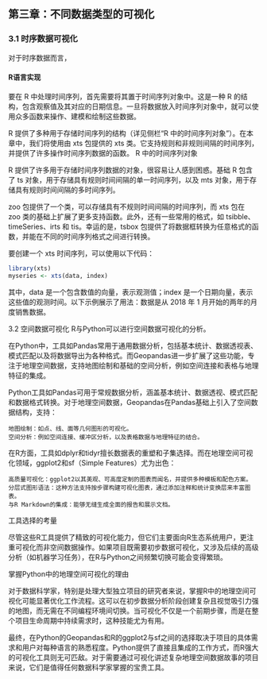 ##  第三章：不同数据类型的可视化


### 3.1 时序数据可视化

对于时序数据而言，







#### R语言实现
要在 R 中处理时间序列，首先需要将其置于时间序列对象中。这是一种 R 的结构，包含观察值及其对应的日期信息。一旦将数据放入时间序列对象中，就可以使用众多函数来操作、建模和绘制这些数据。

R 提供了多种用于存储时间序列的结构（详见侧栏“R 中的时间序列对象”）。在本章中，我们将使用由 xts 包提供的 xts 类。它支持规则和非规则间隔的时间序列，并提供了许多操作时间序列数据的函数。
R 中的时间序列对象

R 提供了许多用于存储时间序列数据的对象，很容易让人感到困惑。基础 R 包含了 ts 对象，用于存储具有规则时间间隔的单一时间序列，以及 mts 对象，用于存储具有规则时间间隔的多时间序列。

zoo 包提供了一个类，可以存储具有不规则时间间隔的时间序列，而 xts 包在 zoo 类的基础上扩展了更多支持函数。此外，还有一些常用的格式，如 tsibble、timeSeries、irts 和 tis。幸运的是，tsbox 包提供了将数据框转换为任意格式的函数，并能在不同的时间序列格式之间进行转换。

要创建一个 xts 时间序列，可以使用以下代码：

```r
library(xts)  
myseries <- xts(data, index)  
```



其中，data 是一个包含数值的向量，表示观测值；index 是一个日期向量，表示这些值的观测时间。以下示例展示了用法：数据是从 2018 年 1 月开始的两年的月度销售数据。


3.2 空间数据可视化
R与Python可以进行空间数据可视化的分析。

在Python中，工具如Pandas常用于通用数据分析，包括基本统计、数据透视表、模式匹配以及将数据导出为各种格式。而Geopandas进一步扩展了这些功能，专注于地理空间数据，支持地图绘制和基础的空间分析，例如空间连接和表格与地理特征的集成。

Python工具如Pandas可用于常规数据分析，涵盖基本统计、数据透视、模式匹配和数据格式转换。对于地理空间数据，Geopandas在Pandas基础上引入了空间数据结构，支持：

    地图绘制：如点、线、面等几何图形的可视化。
    空间分析：例如空间连接、缓冲区分析，以及表格数据与地理特征的结合。




在R方面，工具如dplyr和tidyr擅长数据表的重塑和子集选择。而在地理空间可视化领域，ggplot2和sf（Simple Features）尤为出色：

    高质量可视化：ggplot2以其美观、可高度定制的图表而闻名，并提供多种模板和配色方案。
    分层式图形语法：这种方法支持按步骤构建可视化图表，通过添加注释和统计变换层来丰富图表。
    与R Markdown的集成：能够无缝生成全面的报告和展示文档。

工具选择的考量

尽管这些R工具提供了精致的可视化能力，但它们主要面向R生态系统用户，更注重可视化而非空间数据操作。如果项目既需要初步数据可视化，又涉及后续的高级分析（如机器学习任务），在R与Python之间频繁切换可能会变得繁琐。

掌握Python中的地理空间可视化的理由

对于数据科学家，特别是处理大型独立项目的研究者来说，掌握R中的地理空间可视化可能显著优化工作流程。这可以在初步数据分析阶段创建复杂且视觉吸引力强的地图，而无需在不同编程环境间切换。当可视化不仅是一个前期步骤，而是在整个项目生命周期中持续需求时，这种技能尤为有用。

最终，在Python的Geopandas和R的ggplot2与sf之间的选择取决于项目的具体需求和用户对每种语言的熟悉程度。Python提供了直接且集成的工作方式，而R强大的可视化工具则无可匹敌。对于需要通过可视化讲述复杂地理空间数据故事的项目来说，它们是值得任何数据科学家掌握的宝贵工具。




